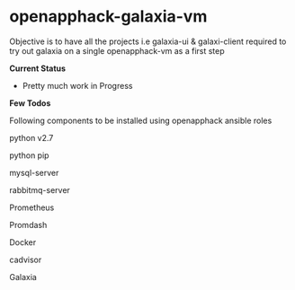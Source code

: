 # openapphack-galaxia-vm

Objective is to have all the projects i.e galaxia-ui & galaxi-client required to try out galaxia on a single openapphack-vm as a first step 

**Current Status**

- Pretty much work in Progress

**Few Todos**

Following components to be installed using openapphack ansible roles

python v2.7

python pip

mysql-server

rabbitmq-server

Prometheus

Promdash

Docker

cadvisor

Galaxia



